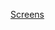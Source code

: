 [Screens](https://xd.adobe.com/spec/9e1a0c3d-7629-43e1-4469-c5277787684d-e82b/screen/d1efb004-9017-466d-9a0a-5ab2ce07a766/custom-1)